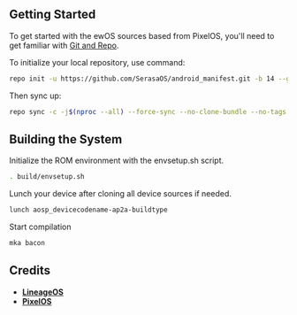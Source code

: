  Getting Started
---------------
To get started with the ewOS sources based from PixelOS, you'll need to get
familiar with [Git and Repo](https://source.android.com/setup/build/downloading).

 To initialize your local repository, use command:

```bash
repo init -u https://github.com/SerasaOS/android_manifest.git -b 14 --git-lfs
```

Then sync up:

```bash
repo sync -c -j$(nproc --all) --force-sync --no-clone-bundle --no-tags
```

Building the System
-------------------
 Initialize the ROM environment with the envsetup.sh script.

```bash
. build/envsetup.sh
```

Lunch your device after cloning all device sources if needed.

```bash
lunch aosp_devicecodename-ap2a-buildtype
```

Start compilation

```bash
mka bacon
```

Credits
---------------
* [**LineageOS**](https://github.com/LineageOS)
* [**PixelOS**](https://github.com/PixelOS-AOSP)
